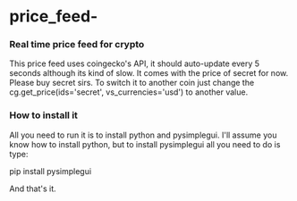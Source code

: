 # price_feed-

### Real time price feed for crypto

This price feed uses coingecko's API, it should auto-update every 5 seconds although its kind of slow. 
It comes with the price of secret for now. 
Please buy secret sirs. 
To switch it to another coin just change the cg.get_price(ids='secret', vs_currencies='usd') to another value.

### How to install it

All you need to run it is to install python and pysimplegui. 
I'll assume you know how to install python, but to install pysimplegui all you need to do is type:

pip install pysimplegui

And that's it. 
